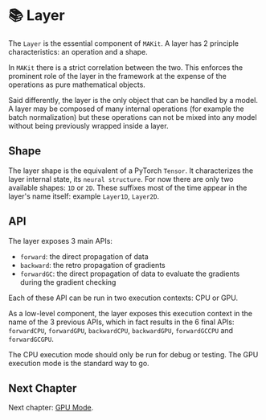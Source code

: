 # 📚 Layer

The `Layer` is the essential component of `MAKit`. 
A layer has 2 principle characteristics: an operation and a shape. 

In `MAKit` there is a strict correlation between the two. This enforces 
the prominent role of the layer in the framework at the expense of the 
operations as pure mathematical objects. 

Said differently, the layer is the only object that can 
be handled by a model. A layer may be composed of many 
internal operations (for example the batch normalization) but these 
operations can not be mixed into any model without being previously wrapped 
inside a layer.

## Shape

The layer shape is the equivalent of a PyTorch `Tensor`. It 
characterizes the layer internal state, its `neural structure`. 
For now there are only two available shapes: `1D` or `2D`. These suffixes 
most of the time appear in the layer's name itself: 
example `Layer1D`, `Layer2D`.

## API

The layer exposes 3 main APIs: 

- `forward`: the direct propagation of data 
- `backward`: the retro propagation of gradients 
- `forwardGC`: the direct propagation of data to evaluate the gradients 
  during the gradient checking
  
Each of these API can be run in two execution contexts: CPU or GPU. 

As a low-level component, the layer exposes this execution context 
in the name of the 3 previous APIs, which in fact results in the 6 final APIs: 
`forwardCPU`, `forwardGPU`, 
`backwardCPU`, `backwardGPU`, `forwardGCCPU` and `forwardGCGPU`.

The CPU execution mode should only be run for debug or testing. 
The GPU execution mode is the standard way to go. 

## Next Chapter

Next chapter: [GPU Mode](GPU.md).
